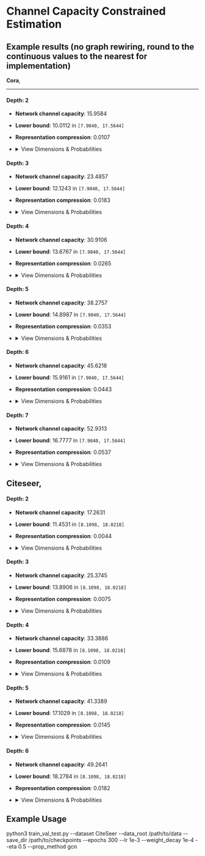 # Channel Capacity Constrained Estimation

## Example results (**no graph rewiring, round to the continuous values to the nearest for implementation**)

**Cora**,

---

#### Depth: 2
* **Network channel capacity**: 15.9584
* **Lower bound**: 10.0112 in `[7.9040, 17.5644]`
* **Representation compression**: 0.0107
* <details>
    <summary>View Dimensions & Probabilities</summary>

    * **Hidden dimensions**: `[1983.0742, 1123.0810]`
    * **Rounded hidden dims**: `[1983, 1123]`
    * **Dropout probabilities**: `[0.5805, 0.3616]`
    </details>



#### Depth: 3
* **Network channel capacity**: 23.4857
* **Lower bound**: 12.1243 in `[7.9040, 17.5644]`
* **Representation compression**: 0.0183
* <details>
    <summary>View Dimensions & Probabilities</summary>

    * **Hidden dimensions**: `[1983.0862, 1274.8117, 830.9384]`
    * **Rounded hidden dims**: `[1983, 1275, 831]`
    * **Dropout probabilities**: `[0.5805, 0.3913, 0.3946]`
    </details>


#### Depth: 4
* **Network channel capacity**: 30.9106
* **Lower bound**: 13.6767 in `[7.9040, 17.5644]`
* **Representation compression**: 0.0265
* <details>
    <summary>View Dimensions & Probabilities</summary>

    * **Hidden dimensions**: `[1983.0882, 1274.7815, 1038.7230, 701.8598]`
    * **Rounded hidden dims**: `[1983, 1275, 1039, 702]`
    * **Dropout probabilities**: `[0.5805, 0.3913, 0.4490, 0.4032]`
    </details>



#### Depth: 5
* **Network channel capacity**: 38.2757
* **Lower bound**: 14.8987 in `[7.9040, 17.5644]`
* **Representation compression**: 0.0353
* <details>
    <summary>View Dimensions & Probabilities</summary>

    * **Hidden dimensions**: `[1983.0854, 1271.3599, 1053.2914, 911.4606, 619.8425]`
    * **Rounded hidden dims**: `[1983, 1271, 1053, 911, 620]`
    * **Dropout probabilities**: `[0.5805, 0.3907, 0.4531, 0.4639, 0.4048]`
    </details>



#### Depth: 6
* **Network channel capacity**: 45.6218
* **Lower bound**: 15.9161 in `[7.9040, 17.5644]`
* **Representation compression**: 0.0443
* <details>
    <summary>View Dimensions & Probabilities</summary>

    * **Hidden dimensions**: `[1983.0882, 1277.7392, 1067.4793, 941.0846, 843.7655, 558.0908]`
    * **Rounded hidden dims**: `[1983, 1278, 1067, 941, 844, 558]`
    * **Dropout probabilities**: `[0.5805, 0.3918, 0.4552, 0.4685, 0.4727, 0.3981]`
    </details>


#### Depth: 7
* **Network channel capacity**: 52.9313
* **Lower bound**: 16.7777 in `[7.9040, 17.5644]`
* **Representation compression**: 0.0537
* <details>
    <summary>View Dimensions & Probabilities</summary>

    * **Hidden dimensions**: `[1983.0883, 1281.1045, 1072.7756, 949.0070, 865.8996, 790.9780, 511.0134]`
    * **Rounded hidden dims**: `[1983, 1281, 1073, 949, 866, 791, 511]`
    * **Dropout probabilities**: `[0.5805, 0.3925, 0.4557, 0.4694, 0.4771, 0.4774, 0.3925]`
    </details>



**Citeseer**,
---

#### Depth: 2
* **Network channel capacity**: 17.2631
* **Lower bound**: 11.4531 in `[8.1098, 18.0218]`
* **Representation compression**: 0.0044
* <details>
    <summary>View Dimensions & Probabilities</summary>

    * **Hidden dimensions**: `[5270.4205, 2912.4121]`
    * **Rounded hidden dims**: `[5270, 2912]`
    * **Dropout probabilities**: `[0.5873, 0.3559]`
    </details>



#### Depth: 3
* **Network channel capacity**: 25.3745
* **Lower bound**: 13.8906 in `[8.1098, 18.0218]`
* **Representation compression**: 0.0075
* <details>
    <summary>View Dimensions & Probabilities</summary>

    * **Hidden dimensions**: `[5270.4213, 3337.3608, 2178.5658]`
    * **Rounded hidden dims**: `[5270, 3337, 2179]`
    * **Dropout probabilities**: `[0.5873, 0.3877, 0.3950]`
    </details>



#### Depth: 4
* **Network channel capacity**: 33.3886
* **Lower bound**: 15.6878 in `[8.1098, 18.0218]`
* **Representation compression**: 0.0109
* <details>
    <summary>View Dimensions & Probabilities</summary>

    * **Hidden dimensions**: `[5270.4219, 3356.2480, 2732.2018, 1845.2651]`
    * **Rounded hidden dims**: `[5270, 3356, 2732, 1845]`
    * **Dropout probabilities**: `[0.5873, 0.3891, 0.4488, 0.4031]`
    </details>



#### Depth: 5
* **Network channel capacity**: 41.3389
* **Lower bound**: 17.1029 in `[8.1098, 18.0218]`
* **Representation compression**: 0.0145
* <details>
    <summary>View Dimensions & Probabilities</summary>

    * **Hidden dimensions**: `[5270.4284, 3345.8902, 2767.7160, 2394.2945, 1634.6767]`
    * **Rounded hidden dims**: `[5270, 3346, 2768, 2394, 1635]`
    * **Dropout probabilities**: `[0.5873, 0.3883, 0.4527, 0.4638, 0.4057]`
    </details>


#### Depth: 6
* **Network channel capacity**: 49.2641
* **Lower bound**: 18.2784 in `[8.1098, 18.0218]`
* **Representation compression**: 0.0182
* <details>
    <summary>View Dimensions & Probabilities</summary>

    * **Hidden dimensions**: `[5270.4177, 3358.8859, 2798.2368, 2462.5779, 2203.3201, 1476.9303]`
    * **Rounded hidden dims**: `[5270, 3359, 2798, 2463, 2203, 1477]`
    * **Dropout probabilities**: `[0.5873, 0.3892, 0.4545, 0.4681, 0.4722, 0.4013]`
    </details>



## Example Usage
python3 train_val_test.py --dataset CiteSeer --data_root /path/to/data --save_dir /path/to/checkpoints --epochs 300 --lr 1e-3 --weight_decay 1e-4 --eta 0.5 --prop_method gcn
